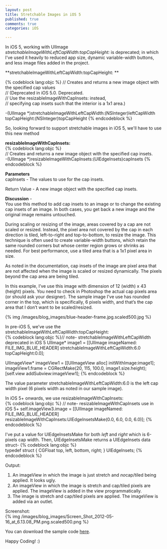 ```yaml
---
layout: post
title: Stretchable Images in iOS 5
published: true
comments: true
categories: iOS

---
```


In iOS 5, working with UIImage *stretchableImageWithLeftCapWidth:topCapHeight:* is deprecated; in which I've used it heavily to reduced app size, dynamic variable-width buttons, and less image files added in the project.
  
**stretchableImageWithLeftCapWidth:topCapHeight:  **

{% codeblock lang:objc %}
// Creates and returns a new image object with the specified cap values   
// (Deprecated in iOS 5.0. Deprecated.   
// Use the resizableImageWithCapInsets: instead,   
// specifying cap insets such that the interior is a 1x1 area.)

-(UIImage *)stretchableImageWithLeftCapWidth:(NSInteger)leftCapWidth topCapHeight:(NSInteger)topCapHeight
{% endcodeblock %}


So, looking forward to support stretchable images in iOS 5, we'll have to use this new method
  
**resizableImageWithCapInsets:**  
{% codeblock lang:objc %}  
// Creates and returns a new image object with the specified cap insets.  
-(UIImage *)resizableImageWithCapInsets:(UIEdgeInsets)capInsets
{% endcodeblock %}  

**Parameters**   
capInsets - The values to use for the cap insets.   
  
Return Value - A new image object with the specified cap insets.

**Discussion** -   
You use this method to add cap insets to an image or to change the existing cap insets of an image. In both cases, you get back a new image and the original image remains untouched.

During scaling or resizing of the image, areas covered by a cap are not scaled or resized. Instead, the pixel area not covered by the cap in each direction is tiled, left-to-right and top-to-bottom, to resize the image. This technique is often used to create variable-width buttons, which retain the same rounded corners but whose center region grows or shrinks as needed. For best performance, use a tiled area that is a 1x1 pixel area in size.

>
As noted in the documentation, cap insets of the image are pixel area that are not affected when the image is scaled or resized dynamically. The pixels beyond the cap area are being tiled.


In this example, I&rsquo;ve use this image with dimension of 12 (width) x 43 (height) pixels. You need to check in Photoshop the actual cap pixels area (or should ask your designer). The sample image I&rsquo;ve use has rounded corner in the top, which is specifically, 6 pixels width, and that&rsquo;s the cap area that I don&rsquo;t want to be scaled/resized.

{% img /images/blog_images/blue-header-frame.jpg.scaled500.jpg %}

In pre-iOS 5, we&rsquo;ve use the stretchableImageWithLeftCapWidth:topCapHeight:  
{% codeblock lang:objc %}// note- stretchableImageWithLeftCapWidth deprecated in iOS 5
UIImage* image1 = [[UIImage imageNamed: FILE_IMG_BLUE_HEADER] stretchableImageWithLeftCapWidth:6.0 topCapHeight:0.0];

UIImageView* imageView1 = [[UIImageView alloc] initWithImage:image1];
imageView1.frame = CGRectMake(20, 115, 100.0, image1.size.height);
[self.view addSubview:imageView1];
{% endcodeblock %}
  
The value parameter stretchableImageWithLeftCapWidth:6.0 is the left cap width pixel (6 pixels width as noted in our sample image).  

In iOS 5+ onwards, we use resizableImageWithCapInsets:  
{% codeblock lang:objc %}
// note- resizableImageWithCapInsets use in iOS 5+
self.imageView3.image = [[UIImage imageNamed: FILE_IMG_BLUE_HEADER] resizableImageWithCapInsets:UIEdgeInsetsMake(0.0, 6.0, 0.0, 6.0)];
{% endcodeblock %}  

I've put a value for UIEdgeInsetsMake for both *left* and *right* which is 6-pixels cap width. Then, UIEdgeInsetsMake returns a UIEdgeInsets data struct-
{% codeblock lang:objc %}    
typedef struct {
    CGFloat top, left, bottom, right;
} UIEdgeInsets;
{% endcodeblock %}  
  
Output:    

1. An imageView in which the image is just stretch and&nbsp;<em>no</em>cap/tiled being applied. It looks ugly.
2. An imageView in which the image is stretch and cap/tiled pixels are applied. The imageView is added in the view programmatically.
3. The image is stretch and cap/tiled pixels are applied. The imageView is added via an outlet.
  
Screenshot:  
{% img /images/blog_images/Screen_Shot_2012-05-16_at_6.13.08_PM.png.scaled500.png %}    

You can download the sample code [here](https://github.com/jayrparro/Labs/tree/master/StretchableImage).   
  
Happy Coding! :)
